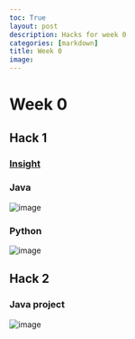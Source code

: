 ```yaml
---
toc: True
layout: post
description: Hacks for week 0
categories: [markdown]
title: Week 0
image:
---
```

# Week 0

## Hack 1
### [Insight](https://github.com/Reem57/blog_new/pulse)
### Java
![image](https://user-images.githubusercontent.com/89223508/185981250-4263c8db-ae2f-4cff-b4e3-5103907cc932.png)
### Python
![image](https://user-images.githubusercontent.com/89223508/185979621-a8d0ccc9-08f5-468a-8cde-b8d876f281fe.png)

## Hack 2
### Java project
![image](https://user-images.githubusercontent.com/89223508/185984191-4b8316bf-b967-479c-a301-2fc3d92a882c.png)
